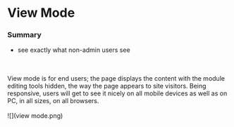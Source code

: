 # View Mode


### Summary


* see exactly what non-admin users see
<br />
<br />
View mode is for end users; the page displays the content with the module editing tools hidden, the way the page appears to site visitors. Being responsive, users will get to see it nicely on all mobile devices as well as on PC, in all sizes, on all browsers.
<br />
<br />
![](view mode.png)